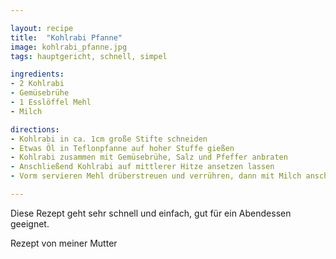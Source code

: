 ```yaml
---

layout: recipe
title:  "Kohlrabi Pfanne"
image: kohlrabi_pfanne.jpg
tags: hauptgericht, schnell, simpel

ingredients:
- 2 Kohlrabi
- Gemüsebrühe
- 1 Esslöffel Mehl
- Milch

directions:
- Kohlrabi in ca. 1cm große Stifte schneiden
- Etwas Öl in Teflonpfanne auf hoher Stuffe gießen
- Kohlrabi zusammen mit Gemüsebrühe, Salz und Pfeffer anbraten
- Anschließend Kohlrabi auf mittlerer Hitze ansetzen lassen
- Vorm servieren Mehl drüberstreuen und verrühren, dann mit Milch anschwitzen

---
```


Diese Rezept geht sehr schnell und einfach, gut für ein Abendessen geeignet.

Rezept von meiner Mutter